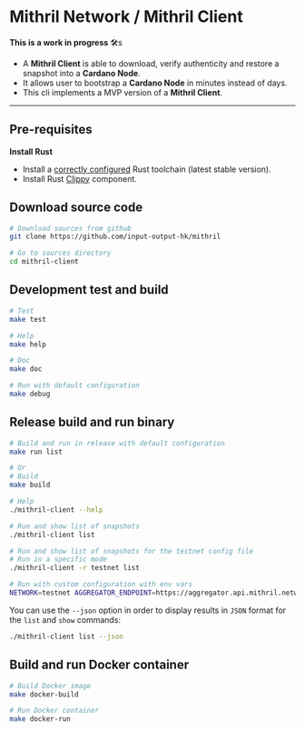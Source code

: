 # Mithril Network / Mithril Client

**This is a work in progress** :hammer_and_wrench:s

* A **Mithril Client** is able to download, verify authenticity and restore a snapshot into a **Cardano Node**.
* It allows user to bootstrap a **Cardano Node** in minutes instead of days.
* This cli implements a MVP version of a **Mithril Client**.

---

## Pre-requisites

**Install Rust**

* Install a [correctly configured](https://www.rust-lang.org/learn/get-started) Rust toolchain (latest stable version).
* Install Rust [Clippy](https://github.com/rust-lang/rust-clippy) component.

## Download source code

```bash
# Download sources from github
git clone https://github.com/input-output-hk/mithril

# Go to sources directory
cd mithril-client
```

## Development test and build

```bash
# Test
make test

# Help
make help

# Doc
make doc

# Run with default configuration
make debug
```

## Release build and run binary

```bash
# Build and run in release with default configuration
make run list

# Or
# Build
make build

# Help
./mithril-client --help

# Run and show list of snapshots
./mithril-client list

# Run and show list of snapshots for the testnet config file
# Run in a specific mode
./mithril-client -r testnet list

# Run with custom configuration with env vars
NETWORK=testnet AGGREGATOR_ENDPOINT=https://aggregator.api.mithril.network/aggregator ./mithril-client
```

You can use the `--json` option in order to display results in `JSON` format for the `list` and `show` commands:

```bash
./mithril-client list --json
```

## Build and run Docker container

```bash
# Build Docker image
make docker-build

# Run Docker container
make docker-run
```
